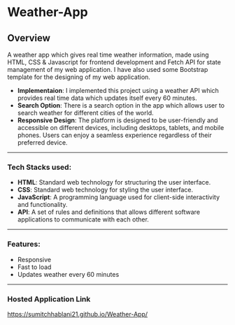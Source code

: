 # Weather-App

## Overview
A weather app which gives real time weather information, made using HTML, CSS & Javascript for frontend development and Fetch API for state management of my web application. I have also used some Bootstrap template for the designing of my web application.
<br>
- **Implementaion**: I implemented this project using a weather API which provides real time data which updates itself every 60 minutes.
- **Search Option**: There is a search option in the app which allows user to search weather for different cities of the world.
- **Responsive Design**: The platform is designed to be user-friendly and accessible on different devices, including desktops, tablets, and mobile phones. Users can enjoy a seamless experience regardless of their preferred device.
___
### Tech Stacks used:
- **HTML**: Standard web technology for structuring the user interface.
- **CSS**: Standard web technology for styling the user interface.
- **JavaScript**: A programming language used for client-side interactivity and functionality.
- **API**: A set of rules and definitions that allows different software applications to communicate with each other.
___
### Features:
- Responsive
- Fast to load
- Updates weather every 60 minutes
___
### Hosted Application Link
https://sumitchhablani21.github.io/Weather-App/
